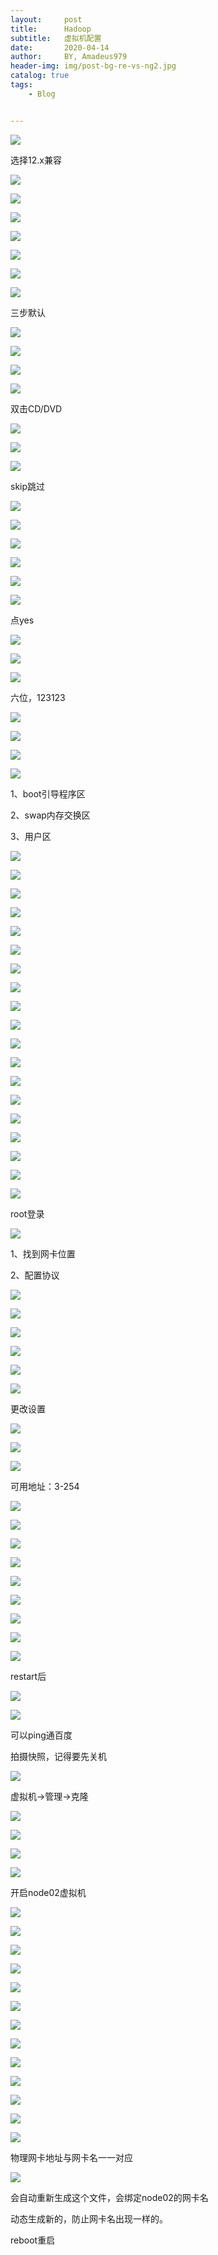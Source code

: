 ```yaml
---
layout:     post
title:      Hadoop
subtitle:   虚拟机配置
date:       2020-04-14
author:     BY, Amadeus979
header-img: img/post-bg-re-vs-ng2.jpg
catalog: true
tags:
    - Blog


---
```




![](https://raw.githubusercontent.com/Amadeus979/CloudImage/main/img/20210406185918.png)

选择12.x兼容

![](https://raw.githubusercontent.com/Amadeus979/CloudImage/main/img/image-20201201215834578.png)

![](https://raw.githubusercontent.com/Amadeus979/CloudImage/main/img/image-20201201215857928.png)

![](https://raw.githubusercontent.com/Amadeus979/CloudImage/main/img/image-20201201215928324.png)

![](https://raw.githubusercontent.com/Amadeus979/CloudImage/main/img/image-20201201220000760.png)

![](https://raw.githubusercontent.com/Amadeus979/CloudImage/main/img/20210406190316.png)

![](https://raw.githubusercontent.com/Amadeus979/CloudImage/main/img/20210406190333.png)

![](https://raw.githubusercontent.com/Amadeus979/CloudImage/main/img/20210406190352.png)

三步默认

![](https://raw.githubusercontent.com/Amadeus979/CloudImage/main/img/20210406190410.png)

![](https://raw.githubusercontent.com/Amadeus979/CloudImage/main/img/20210406190432.png)

![](https://raw.githubusercontent.com/Amadeus979/CloudImage/main/img/20210406190450.png)

![](https://raw.githubusercontent.com/Amadeus979/CloudImage/main/img/20210406190507.png)

双击CD/DVD

![](https://raw.githubusercontent.com/Amadeus979/CloudImage/main/img/20210406190532.png)

![](https://raw.githubusercontent.com/Amadeus979/CloudImage/main/img/20210406190635.png)

![](https://raw.githubusercontent.com/Amadeus979/CloudImage/main/img/20210406190658.png)

skip跳过

![](https://raw.githubusercontent.com/Amadeus979/CloudImage/main/img/20210406190715.png)

![](https://raw.githubusercontent.com/Amadeus979/CloudImage/main/img/20210406190739.png)

![](https://raw.githubusercontent.com/Amadeus979/CloudImage/main/img/20210406190800.png)

![](https://raw.githubusercontent.com/Amadeus979/CloudImage/main/img/20210406190816.png)

![](https://raw.githubusercontent.com/Amadeus979/CloudImage/main/img/20210406190903.png)

![](https://raw.githubusercontent.com/Amadeus979/CloudImage/main/img/20210406192338.png)

点yes

![](https://raw.githubusercontent.com/Amadeus979/CloudImage/main/img/20210406192355.png)

![](https://raw.githubusercontent.com/Amadeus979/CloudImage/main/img/20210406192443.png)

![](https://raw.githubusercontent.com/Amadeus979/CloudImage/main/img/20210406192505.png)

六位，123123

![](https://raw.githubusercontent.com/Amadeus979/CloudImage/main/img/20210406192519.png)

![](https://raw.githubusercontent.com/Amadeus979/CloudImage/main/img/20210406192540.png)

![](https://raw.githubusercontent.com/Amadeus979/CloudImage/main/img/20210406192555.png)

![](https://raw.githubusercontent.com/Amadeus979/CloudImage/main/img/20210406222243.png)

1、boot引导程序区

2、swap内存交换区

3、用户区

![](https://raw.githubusercontent.com/Amadeus979/CloudImage/main/img/20210406222259.png)

![](https://raw.githubusercontent.com/Amadeus979/CloudImage/main/img/20210406222318.png)

![](https://raw.githubusercontent.com/Amadeus979/CloudImage/main/img/20210406222328.png)

![](https://raw.githubusercontent.com/Amadeus979/CloudImage/main/img/20210406222342.png)

![](https://raw.githubusercontent.com/Amadeus979/CloudImage/main/img/20210406222357.png)

![](https://raw.githubusercontent.com/Amadeus979/CloudImage/main/img/20210406222437.png)

![](https://raw.githubusercontent.com/Amadeus979/CloudImage/main/img/20210406222453.png)

![](https://raw.githubusercontent.com/Amadeus979/CloudImage/main/img/20210406222505.png)

![](https://raw.githubusercontent.com/Amadeus979/CloudImage/main/img/20210406222526.png)

![](https://raw.githubusercontent.com/Amadeus979/CloudImage/main/img/20210406222541.png)

![](https://raw.githubusercontent.com/Amadeus979/CloudImage/main/img/20210406222555.png)

![](https://raw.githubusercontent.com/Amadeus979/CloudImage/main/img/20210406222619.png)

![](https://raw.githubusercontent.com/Amadeus979/CloudImage/main/img/20210406222633.png)

![](https://raw.githubusercontent.com/Amadeus979/CloudImage/main/img/20210406222648.png)

![](https://raw.githubusercontent.com/Amadeus979/CloudImage/main/img/20210406222705.png)

![](https://raw.githubusercontent.com/Amadeus979/CloudImage/main/img/20210406222718.png)

![](https://raw.githubusercontent.com/Amadeus979/CloudImage/main/img/20210406222734.png)

![](https://raw.githubusercontent.com/Amadeus979/CloudImage/main/img/20210406222747.png)

![](https://raw.githubusercontent.com/Amadeus979/CloudImage/main/img/20210406222804.png)

root登录

![](https://raw.githubusercontent.com/Amadeus979/CloudImage/main/img/20210406222821.png)

1、找到网卡位置

2、配置协议

![](https://raw.githubusercontent.com/Amadeus979/CloudImage/main/img/20210406222835.png)

![](https://raw.githubusercontent.com/Amadeus979/CloudImage/main/img/20210406222847.png)

![](https://raw.githubusercontent.com/Amadeus979/CloudImage/main/img/20210406222932.png)

![](https://raw.githubusercontent.com/Amadeus979/CloudImage/main/img/20210406222944.png)

![](https://raw.githubusercontent.com/Amadeus979/CloudImage/main/img/20210406223007.png)

![](https://raw.githubusercontent.com/Amadeus979/CloudImage/main/img/20210406223018.png)

更改设置

![](https://raw.githubusercontent.com/Amadeus979/CloudImage/main/img/20210406223038.png)

![](https://raw.githubusercontent.com/Amadeus979/CloudImage/main/img/20210406223052.png)

![](https://raw.githubusercontent.com/Amadeus979/CloudImage/main/img/20210406223102.png)

可用地址：3-254

![](https://raw.githubusercontent.com/Amadeus979/CloudImage/main/img/20210406223115.png)

![](https://raw.githubusercontent.com/Amadeus979/CloudImage/main/img/20210406223126.png)

![](https://raw.githubusercontent.com/Amadeus979/CloudImage/main/img/20210406223136.png)

![](https://raw.githubusercontent.com/Amadeus979/CloudImage/main/img/20210406223150.png)

![](https://raw.githubusercontent.com/Amadeus979/CloudImage/main/img/20210406223201.png)

![](https://raw.githubusercontent.com/Amadeus979/CloudImage/main/img/20210406223212.png)

![](https://raw.githubusercontent.com/Amadeus979/CloudImage/main/img/20210406223225.png)

![](https://raw.githubusercontent.com/Amadeus979/CloudImage/main/img/20210406223256.png)

![](https://raw.githubusercontent.com/Amadeus979/CloudImage/main/img/20210406223308.png)

restart后

![](https://raw.githubusercontent.com/Amadeus979/CloudImage/main/img/20210406223321.png)

![](https://raw.githubusercontent.com/Amadeus979/CloudImage/main/img/20210406223337.png)

可以ping通百度

拍摄快照，记得要先关机

![](https://raw.githubusercontent.com/Amadeus979/CloudImage/main/img/20210406223350.png)

虚拟机->管理->克隆

![](https://raw.githubusercontent.com/Amadeus979/CloudImage/main/img/20210406223402.png)

![](https://raw.githubusercontent.com/Amadeus979/CloudImage/main/img/20210406223415.png)

![](https://raw.githubusercontent.com/Amadeus979/CloudImage/main/img/20210406223432.png)

![](https://raw.githubusercontent.com/Amadeus979/CloudImage/main/img/20210406223444.png)

开启node02虚拟机

![](https://raw.githubusercontent.com/Amadeus979/CloudImage/main/img/20210406223457.png)

![](https://raw.githubusercontent.com/Amadeus979/CloudImage/main/img/20210406223509.png)

![](https://raw.githubusercontent.com/Amadeus979/CloudImage/main/img/20210406223519.png)

![](https://raw.githubusercontent.com/Amadeus979/CloudImage/main/img/20210406223531.png)

![](https://raw.githubusercontent.com/Amadeus979/CloudImage/main/img/20210406223546.png)

![](https://raw.githubusercontent.com/Amadeus979/CloudImage/main/img/20210406223556.png)

![](https://raw.githubusercontent.com/Amadeus979/CloudImage/main/img/20210406223611.png)

![](https://raw.githubusercontent.com/Amadeus979/CloudImage/main/img/20210406223621.png)

![](https://raw.githubusercontent.com/Amadeus979/CloudImage/main/img/20210406223631.png)

![](https://raw.githubusercontent.com/Amadeus979/CloudImage/main/img/20210406223642.png)

![](https://raw.githubusercontent.com/Amadeus979/CloudImage/main/img/20210406223653.png)

![](https://raw.githubusercontent.com/Amadeus979/CloudImage/main/img/20210406223704.png)

![](https://raw.githubusercontent.com/Amadeus979/CloudImage/main/img/20210406223717.png)

物理网卡地址与网卡名一一对应

![](https://raw.githubusercontent.com/Amadeus979/CloudImage/main/img/20210406223729.png)

会自动重新生成这个文件，会绑定node02的网卡名

动态生成新的，防止网卡名出现一样的。

reboot重启



